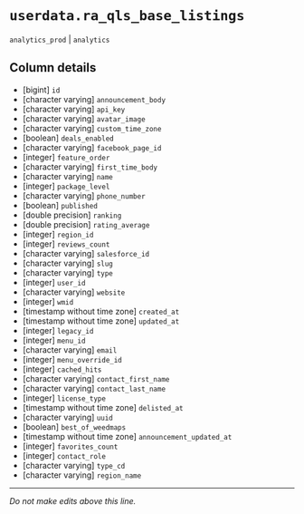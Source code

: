 # `userdata.ra_qls_base_listings`
`analytics_prod` | `analytics`

## Column details
* [bigint]    `id`
* [character varying] `announcement_body`
* [character varying] `api_key`
* [character varying] `avatar_image`
* [character varying] `custom_time_zone`
* [boolean]   `deals_enabled`
* [character varying] `facebook_page_id`
* [integer]   `feature_order`
* [character varying] `first_time_body`
* [character varying] `name`
* [integer]   `package_level`
* [character varying] `phone_number`
* [boolean]   `published`
* [double precision] `ranking`
* [double precision] `rating_average`
* [integer]   `region_id`
* [integer]   `reviews_count`
* [character varying] `salesforce_id`
* [character varying] `slug`
* [character varying] `type`
* [integer]   `user_id`
* [character varying] `website`
* [integer]   `wmid`
* [timestamp without time zone] `created_at`
* [timestamp without time zone] `updated_at`
* [integer]   `legacy_id`
* [integer]   `menu_id`
* [character varying] `email`
* [integer]   `menu_override_id`
* [integer]   `cached_hits`
* [character varying] `contact_first_name`
* [character varying] `contact_last_name`
* [integer]   `license_type`
* [timestamp without time zone] `delisted_at`
* [character varying] `uuid`
* [boolean]   `best_of_weedmaps`
* [timestamp without time zone] `announcement_updated_at`
* [integer]   `favorites_count`
* [integer]   `contact_role`
* [character varying] `type_cd`
* [character varying] `region_name`

-------------------------------------------------------------------------------
*Do not make edits above this line.*
